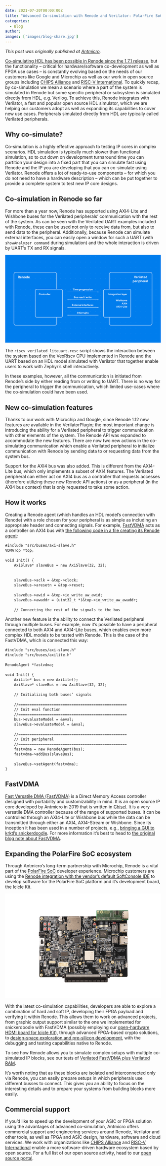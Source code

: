 ```yaml
---
date: 2021-07-20T00:00:00Z
title: "Advanced Co-simulation with Renode and Verilator: PolarFire SoC and FastVDMA"
categories:
  - Blog
author: 
images: ['images/blog-share.jpg']
---
```


*This post was originally published at [Antmicro](https://antmicro.com/blog/2021/06/advanced-co-simulation-with-renode-and-verilator/).*

[Co-simulating HDL has been possible in Renode since the 1.7.1 release](https://antmicro.com/blog/2019/09/renode-verilator-hdl-co-simulation/), but the functionality – critical for hardware/software co-development as well as FPGA use cases – is constantly evolving based on the needs of our customers like Google and Microchip as well as our work in open source groups including [CHIPS Alliance](https://chipsalliance.org/) and [RISC-V International](https://riscv.org/). To quickly recap, by co-simulation we mean a scenario where a part of the system is simulated in Renode but some specific peripheral or subsystem is simulated directly from HDL, e.g. Verilog. To achieve this, Renode integrates with Verilator, a fast and popular open source HDL simulator, which we are helping our customers adopt as well as expanding its capabilities to cover new use cases. Peripherals simulated directly from HDL are typically called Verilated peripherals.

## Why co-simulate?

Co-simulation is a highly effective approach to testing IP cores in complex scenarios. HDL simulation is typically much slower than functional simulation, so to cut down on development turnaround time you can partition your design into a fixed part that you can simulate fast using Renode and the IP you are developing that you can co-simulate using Verilator. Renode offers a lot of ready-to-use components – for which you do not need to have a hardware description – which can be put together to provide a complete system to test new IP core designs.

## Co-simulation in Renode so far

For more than a year now, Renode has supported using AXI4-Lite and Wishbone buses for the Verilated peripherals’ communication with the rest of the system. As can be seen with the Verilated UART examples included with Renode, these can be used not only to receive data from, but also to send data to the peripheral. Additionally, because Renode can simulate external interfaces, you can easily open a window for such a UART (with `showAnalyzer command` during simulation) and the whole interaction is driven by UART’s TX and RX signals.

![Diagram depicting FastVDMA co-simulation](Co-simulating-FastVDMA-PF-SoC.png)

The `riscv_verilated_liteuart.resc` script shows the interaction between the system based on the VexRiscv CPU implemented in Renode and the UART based on an HDL model simulated with Verilator that together enable users to work with Zephyr’s shell interactively.

In these examples, however, all the communication is initiated from Renode’s side by either reading from or writing to UART. There is no way for the peripheral to trigger the communication, which limited use-cases where the co-simulation could have been used.

## New co-simulation features

Thanks to our work with Microchip and Google, since Renode 1.12 new features are available in the VerilatorPlugin; the most important change is introducing the ability for a Verilated peripheral to trigger communication with other elements of the system. The Renode API was expanded to accommodate the new features. There are now two new actions in the co-simulating communication which enable a Verilated peripheral to initialize communication with Renode by sending data to or requesting data from the system bus.

Support for the AXI4 bus was also added. This is different from the AXI4-Lite bus, which only implements a subset of AXI4 features. The Verilated peripheral can either act on AXI4 bus as a controller that requests accesses (therefore utilizing these new Renode API actions) or as a peripheral (in the AXI4 bus context) that is only requested to take some action.

## How it works

Creating a Renode agent (which handles an HDL model’s connection with Renode) with a role chosen for your peripheral is as simple as including an appropriate header and connecting signals. For example, [FastVDMA](https://opensource.antmicro.com/projects/fastvdma) acts as a controller on AXI4 bus with [the following code in a file creating its Renode agent](https://github.com/antmicro/renode-verilator-integration/blob/master/samples/fastvdma/sim_main.cpp):

```
#include "src/buses/axi-slave.h"
VDMATop *top;

void Init() {
    AxiSlave* slaveBus = new AxiSlave(32, 32);
	
	
    slaveBus->aclk = &top->clock;
    slaveBus->aresetn = &top->reset;

    slaveBus->awid = &top->io_write_aw_awid;
    slaveBus->awaddr = (uint32_t *)&top->io_write_aw_awaddr;

    // Connecting the rest of the signals to the bus
```

Another new feature is the ability to connect the Verilated peripheral through multiple buses. For example, now it’s possible to have a peripheral connected to both AXI4 and AXI4-Lite buses, which enables even more complex HDL models to be tested with Renode. This is the case of the FastVDMA, which is connected this way:

```
#include "src/buses/axi-slave.h"
#include "src/buses/axilite.h"

RenodeAgent *fastvdma;

void Init() {
	AxiLite* bus = new AxiLite();
	AxiSlave* slaveBus = new AxiSlave(32, 32);

	// Initializing both buses’ signals

	//=================================================
	// Init eval function
	//=================================================
	bus->evaluateModel = &eval;
	slaveBus->evaluateModel = &eval;

	//=================================================
	// Init peripheral
	//=================================================
	fastvdma = new RenodeAgent(bus);
	fastvdma->addBus(slaveBus);

	slaveBus->setAgent(fastvdma);
}
```

## FastVDMA

[Fast Versatile DMA (FastVDMA)](https://opensource.antmicro.com/projects/fastvdma) is a Direct Memory Access controller designed with portability and customizability in mind. It is an open source IP core developed by Antmicro in 2019 that is written in [Chisel](https://www.chisel-lang.org/). It is a very versatile DMA controller because of the range of supported buses. It can be controlled through an AXI4-Lite or Wishbone bus while the data can be transmitted through either an AXI4, AXI4-Stream or Wishbone. Since its inception it has been used in a number of projects, e.g., [bringing a GUI to krktl’s snickerdoodle](https://antmicro.com/blog/2020/09/gui-on-zynq-with-fastvdma-hdmi-and-snickerdoodle/). For more information it’s best to head to [the original blog note about FastVDMA](https://antmicro.com/blog/2019/09/fastvdma-open-dma-controller/).

## Expanding the PolarFire SoC ecosystem

Through Antmicro’s long-term partnership with Microchip, Renode is a vital part of the [PolarFire SoC](https://riscv.org/blog/2020/11/polarfire-soc-and-risc-v/) developer experience. Microchip customers are using the [Renode integration with the vendor’s default SoftConsole IDE](https://antmicro.com/blog/2019/04/pr-polarfire-soc-on-renode/) to develop software for the PolarFire SoC platform and it’s development board, the Icicle Kit.

![PolarFire Icicle with Antmicro's HDMI breakout board](icicle-kit-with-antmicro-hdmi-board.jpg)

With the latest co-simulation capabilities, developers are able to explore a combination of hard and soft IP, developing their FPGA payload and verifying it within Renode. This allows them to work on advanced projects, from graphic output support similar to the one we implemented for snickerdoodle with FastVDMA (possibly employing our [open-hardware HDMI board for Icicle Kit](https://antmicro.com/blog/2020/07/polarfire-soc-with-antmicro-hdmi-board/)), through advanced FPGA-based crypto solutions, to [design-space exploration and pre-silicon development](https://antmicro.com/blog/2020/12/precursor-and-renode/), with the debugging and testing capabilities native to Renode.

To see how Renode allows you to simulate complex setups with multiple co-simulated IP blocks, see our tests of [Verilated FastVDMA plus Verilated RAM](https://github.com/renode/renode/blob/master/tests/platforms/verilated/axi.robot).

It’s worth noting that as these blocks are isolated and interconnected only via Renode, you can easily prepare setups in which peripherals use different busses to connect. This gives you an ability to focus on the interesting details and to prepare your systems from building blocks more easily.

## Commercial support

If you’d like to speed up the development of your ASIC or FPGA solution using the advantages of advanced co-simulation, Antmicro offers commercial support and engineering services around Renode, Verilator and other tools, as well as FPGA and ASIC design, hardware, software and cloud services. We work with organizations like [CHIPS Alliance](https://chipsalliance.org/) and [RISC-V International](https://riscv.org/) enable a more software-driven hardware ecosystem based by open source. For a full list of our open source activity, head to our [open source portal](https://opensource.antmicro.com/).